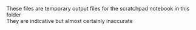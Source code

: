 These files are temporary output files for the scratchpad notebook in this folder  
They are indicative but almost certainly inaccurate
